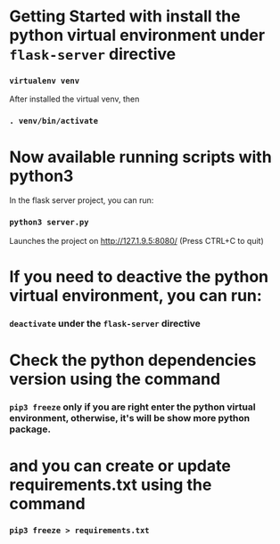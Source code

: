 # Getting Started with install the python virtual environment under `flask-server` directive

### `virtualenv venv` 

After installed the virtual venv, then 

### `. venv/bin/activate`

# Now available running scripts with python3
In the flask server project, you can run:

### `python3 server.py`

Launches the project on http://127.1.9.5:8080/ (Press CTRL+C to quit)


# If you need to deactive the python virtual environment, you can run:

### `deactivate` under the `flask-server` directive


# Check the python dependencies version using the command

### `pip3 freeze` only if you are right enter the python virtual environment, otherwise, it's will be show more python package. 

# and you can create or update requirements.txt using the command

### `pip3 freeze > requirements.txt`


